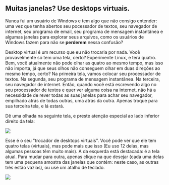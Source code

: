 <?php require("../../entete.php"); ?> <?php require("../../base.php"); ?>

<div id="corps">

﻿<h2>Muitas janelas? Use desktops virtuais.</h2>

<p>Nunca fui um usuário de Windows e tem algo que não consigo entender: uma vez que tenha abertos seu pocessador de textos, seu navegador de internet, seu programa de email, seu programa de mensagem instantânea e algumas janelas para explorar seus arquivos, como os usuários de Windows fazem para não se <b>perderem</b> nessa confusão?</p>

<p>Desktop virtual é um recurso que eu não trocaria por nada. Você provavelmente só tem uma tela, certo? Experimente Linux, e terá quatro. Bem, você atualmente não pode olhar as quatro ao mesmo tempo, mas isso não importa, já que seus olhos não conseguem olhar em duas direções ao mesmo tempo, certo? Na primeira tela, vamos colocar seu processador de textos. Na segunda, seu programa de mensagem instantânea. Na terceira, seu navegador de internet. Então, quando você está escrevendo algo no seu processador de textos e quer ver alguma coisa na internet, não há a necessidade de rever todas as suas janelas para achar seu navegador, empilhado atrás de todas outras, uma atrás da outra. Apenas troque para sua terceira tela, e lá estará.</p>

<p>Dê uma olhada na seguinte tela, e preste atenção especial ao lado inferior direito da tela:</p>

<img src="Images/workspaces.png" border="0"/>

<p>Esse é o seu "trocador de desktops virtuais". Você pode ver que ele tem quatro telas (virtuais), mas pode mais que isso (Eu uso 12 delas, mas algumas pessoas têm muito mais). A da esquerda está destacada: é a tela atual. Para mudar para outra, apenas clique na que desejar (cada uma delas tem uma pequena amostra das janelas que contém: neste caso, as outras três estão vazias), ou use um atalho de teclado.</p>

<img src="Images/workspaces_full.png" border="0"/>

</div>


